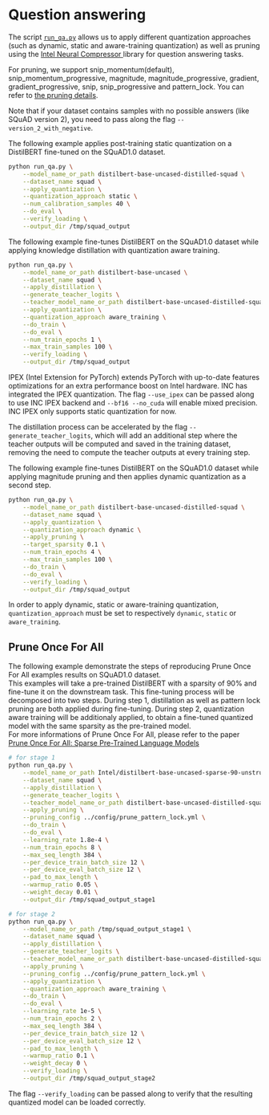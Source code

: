 <!---
Copyright 2020 The HuggingFace Team. All rights reserved.

Licensed under the Apache License, Version 2.0 (the "License");
you may not use this file except in compliance with the License.
You may obtain a copy of the License at

    http://www.apache.org/licenses/LICENSE-2.0

Unless required by applicable law or agreed to in writing, software
distributed under the License is distributed on an "AS IS" BASIS,
WITHOUT WARRANTIES OR CONDITIONS OF ANY KIND, either express or implied.
See the License for the specific language governing permissions and
limitations under the License.
-->

# Question answering


The script [`run_qa.py`](https://github.com/huggingface/optimum-intel/blob/main/examples/neural_compressor/question-answering/run_qa.py)
allows us to apply different quantization approaches (such as dynamic, static and aware-training quantization) as well as pruning 
using the [Intel Neural Compressor ](https://github.com/intel/neural-compressor) library for
question answering tasks.

For pruning, we support snip_momentum(default), snip_momentum_progressive, magnitude, magnitude_progressive, gradient, gradient_progressive, snip, snip_progressive and pattern_lock. You can refer to [the pruning details](https://github.com/intel/neural-compressor/tree/master/neural_compressor/pruner#pruning-types).

Note that if your dataset contains samples with no possible answers (like SQuAD version 2), you need to pass along 
the flag `--version_2_with_negative`.

The following example applies post-training static quantization on a DistilBERT fine-tuned on the SQuAD1.0 dataset.

```bash
python run_qa.py \
    --model_name_or_path distilbert-base-uncased-distilled-squad \
    --dataset_name squad \
    --apply_quantization \
    --quantization_approach static \
    --num_calibration_samples 40 \
    --do_eval \
    --verify_loading \
    --output_dir /tmp/squad_output
```

The following example fine-tunes DistilBERT on the SQuAD1.0 dataset while applying knowledge distillation with quantization aware training.

```bash
python run_qa.py \
    --model_name_or_path distilbert-base-uncased \
    --dataset_name squad \
    --apply_distillation \
    --generate_teacher_logits \
    --teacher_model_name_or_path distilbert-base-uncased-distilled-squad \
    --apply_quantization \
    --quantization_approach aware_training \
    --do_train \
    --do_eval \
    --num_train_epochs 1 \
    --max_train_samples 100 \
    --verify_loading \
    --output_dir /tmp/squad_output
```

IPEX (Intel Extension for PyTorch) extends PyTorch with up-to-date features optimizations for an extra performance boost on Intel hardware. INC has integrated the IPEX quantization. The flag `--use_ipex` can be passed along to use INC IPEX backend and `--bf16 --no_cuda` will enable mixed precision. INC IPEX only supports static quantization for now.

The distillation process can be accelerated by the flag `--generate_teacher_logits`, which will add an additional step where the teacher outputs will be computed and saved in the training dataset, removing the need to compute the teacher outputs at every training step.

The following example fine-tunes DistilBERT on the SQuAD1.0 dataset while applying magnitude pruning and then applies 
dynamic quantization as a second step.

```bash
python run_qa.py \
    --model_name_or_path distilbert-base-uncased-distilled-squad \
    --dataset_name squad \
    --apply_quantization \
    --quantization_approach dynamic \
    --apply_pruning \
    --target_sparsity 0.1 \
    --num_train_epochs 4 \
    --max_train_samples 100 \
    --do_train \
    --do_eval \
    --verify_loading \
    --output_dir /tmp/squad_output
```

In order to apply dynamic, static or aware-training quantization, `quantization_approach` must be set to 
respectively `dynamic`, `static` or `aware_training`.

## Prune Once For All

The following example demonstrate the steps of reproducing Prune Once For All examples results on SQuAD1.0 dataset.
<br>
This examples will take a pre-trained DistilBERT with a sparsity of 90% and fine-tune it on the downstream task. This fine-tuning process will be decomposed into two steps. During step 1, distillation as well as pattern lock pruning are both applied during fine-tuning. During step 2, quantization aware training will be additionaly applied, to obtain a fine-tuned quantized model with the same sparsity as the pre-trained model.
<br>
For more informations of Prune Once For All, please refer to the paper [Prune Once For All: Sparse Pre-Trained Language Models](https://arxiv.org/abs/2111.05754)

```bash
# for stage 1
python run_qa.py \
    --model_name_or_path Intel/distilbert-base-uncased-sparse-90-unstructured-pruneofa \
    --dataset_name squad \
    --apply_distillation \
    --generate_teacher_logits \
    --teacher_model_name_or_path distilbert-base-uncased-distilled-squad \
    --apply_pruning \
    --pruning_config ../config/prune_pattern_lock.yml \
    --do_train \
    --do_eval \
    --learning_rate 1.8e-4 \
    --num_train_epochs 8 \
    --max_seq_length 384 \
    --per_device_train_batch_size 12 \
    --per_device_eval_batch_size 12 \
    --pad_to_max_length \
    --warmup_ratio 0.05 \
    --weight_decay 0.01 \
    --output_dir /tmp/squad_output_stage1

# for stage 2
python run_qa.py \
    --model_name_or_path /tmp/squad_output_stage1 \
    --dataset_name squad \
    --apply_distillation \
    --generate_teacher_logits \
    --teacher_model_name_or_path distilbert-base-uncased-distilled-squad \
    --apply_pruning \
    --pruning_config ../config/prune_pattern_lock.yml \
    --apply_quantization \
    --quantization_approach aware_training \
    --do_train \
    --do_eval \
    --learning_rate 1e-5 \
    --num_train_epochs 2 \
    --max_seq_length 384 \
    --per_device_train_batch_size 12 \
    --per_device_eval_batch_size 12 \
    --pad_to_max_length \
    --warmup_ratio 0.1 \
    --weight_decay 0 \
    --verify_loading \
    --output_dir /tmp/squad_output_stage2
```

The flag `--verify_loading` can be passed along to verify that the resulting quantized model can be loaded correctly.
